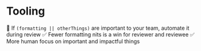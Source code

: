 # Tooling

🤖 If `(formatting || otherThings)` are important to your team, automate it during review
✅ Fewer formatting nits is a win for reviewer and reviewee
✅ More human focus on important and impactful things
